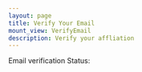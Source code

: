 ```yaml
---
layout: page
title: Verify Your Email
mount_view: VerifyEmail
description: Verify your affliation
---
```


Email verification Status:

<div id="verify-email-container"></div>
